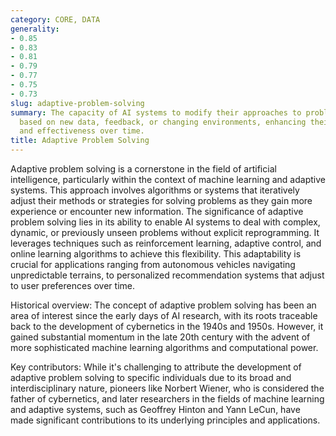 ```yaml
---
category: CORE, DATA
generality:
- 0.85
- 0.83
- 0.81
- 0.79
- 0.77
- 0.75
- 0.73
slug: adaptive-problem-solving
summary: The capacity of AI systems to modify their approaches to problem-solving
  based on new data, feedback, or changing environments, enhancing their efficiency
  and effectiveness over time.
title: Adaptive Problem Solving
---
```


Adaptive problem solving is a cornerstone in the field of artificial intelligence, particularly within the context of machine learning and adaptive systems. This approach involves algorithms or systems that iteratively adjust their methods or strategies for solving problems as they gain more experience or encounter new information. The significance of adaptive problem solving lies in its ability to enable AI systems to deal with complex, dynamic, or previously unseen problems without explicit reprogramming. It leverages techniques such as reinforcement learning, adaptive control, and online learning algorithms to achieve this flexibility. This adaptability is crucial for applications ranging from autonomous vehicles navigating unpredictable terrains, to personalized recommendation systems that adjust to user preferences over time.

Historical overview: The concept of adaptive problem solving has been an area of interest since the early days of AI research, with its roots traceable back to the development of cybernetics in the 1940s and 1950s. However, it gained substantial momentum in the late 20th century with the advent of more sophisticated machine learning algorithms and computational power.

Key contributors: While it's challenging to attribute the development of adaptive problem solving to specific individuals due to its broad and interdisciplinary nature, pioneers like Norbert Wiener, who is considered the father of cybernetics, and later researchers in the fields of machine learning and adaptive systems, such as Geoffrey Hinton and Yann LeCun, have made significant contributions to its underlying principles and applications.